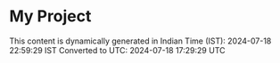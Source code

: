 # My Project

This content is dynamically generated in Indian Time (IST): 2024-07-18 22:59:29 IST
Converted to UTC: 2024-07-18 17:29:29 UTC
